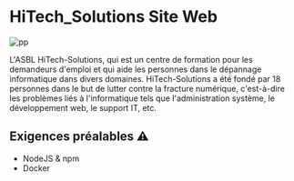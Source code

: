 # HiTech_Solutions Site Web

 
![pp](https://github.com/HaAymar/TFE-HiTech/assets/71372488/cb0ba891-75a5-474e-a2fa-7f615d2a33b4)

L'ASBL HiTech-Solutions, qui est un centre de formation pour les demandeurs d'emploi et qui aide les personnes dans le dépannage informatique dans divers domaines. HiTech-Solutions a été fondé par 18 personnes dans le but de lutter contre la fracture numérique, c'est-à-dire les problèmes liés à l'informatique tels que l'administration système, le développement web, le support IT, etc.

## Exigences préalables :warning:

- NodeJS & npm
- Docker
